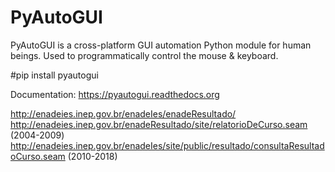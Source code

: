 # PyAutoGUI 

PyAutoGUI is a cross-platform GUI automation Python module for human beings. Used to programmatically control the mouse & keyboard.

#pip install pyautogui

Documentation: https://pyautogui.readthedocs.org

http://enadeies.inep.gov.br/enadeIes/enadeResultado/
http://enadeies.inep.gov.br/enadeResultado/site/relatorioDeCurso.seam (2004-2009)
http://enadeies.inep.gov.br/enadeIes/site/public/resultado/consultaResultadoCurso.seam (2010-2018)
